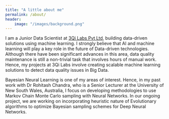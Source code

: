 ```yaml
---
title: "A little about me"
permalink: /about/
header:
    image: "/images/background.png"
---
```


I am a Junior Data Scientist at [3Qi Labs Pvt Ltd](http://3qilabs.com/), building data-driven solutions using machine learning. I strongly believe that AI and machine learning will play a key role in the future of Data-driven technologies. Although there have been significant advances in this area, data quality maintenance is still a non-trivial task that involves hours of manual work. Hence, my projects at 3Qi Labs involve creating scalable machine learning solutions to detect data quality issues in Big Data.

Bayesian Neural Learning is one of my areas of interest. Hence, in my past work with Dr Rohitash Chandra, who is a Senior Lecturer at the University of New South Wales, Australia, I focus on developing methodologies to use Markov Chain Monte Carlo sampling with Neural Networks. In our ongoing project, we are working on incorporating heuristic nature of Evolutionary algorithms to optimize Bayesian sampling schemes for Deep Neural Networks.